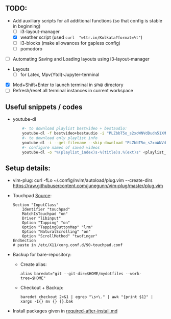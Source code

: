 ## TODO:
* Add auxiliary scripts for all additional functions (so that config is stable in beginning)
    * [ ] i3-layout-manager
    * [x] weather script (used `curl  "wttr.in/Kolkata?format=%t"`)
    * [ ] i3-blocks (make allowances for gapless config)
    * [ ] pomodoro
* [ ] Automating Saving and Loading layouts using i3-layout-manager
* Layouts
    * [ ] for Latex, Mpv(Ytdl)-Jupyter-terminal
* [x] Mod+Shift+Enter to launch terminal in `$PWD` directory
* [ ] Refresh/reset all terminal instances in current workspace

## Useful snippets / codes
* youtube-dl
    ```sh
        #- to download playlist bestvideo + bestaudio:
        youtube-dl -f bestvideo+bestaudio -i "PLZbbT5o_s2xoWNVdDudn51XM8lOuZ_Njv"
        #- to download only playlist info
        youtube-dl -i --get-filename --skip-download "PLZbbT5o_s2xoWNVdDudn51XM8lOuZ_Njv" >> courselist.md
        #- configure names of saved videos
        youtube-dl -o "%(playlist_index)s-%(title)s.%(ext)s" <playlist_link>
    ```

## Setup details:
* vim-plug:
    curl -fLo ~/.config/nvim/autoload/plug.vim  --create-dirs \
                https://raw.githubusercontent.com/junegunn/vim-plug/master/plug.vim
* Touchpad [Source](https://cravencode.com/post/essentials/enable-tap-to-click-in-i3wm):
    ```
    Section "InputClass"
        Identifier "touchpad"
        MatchIsTouchpad "on"
        Driver "libinput"
        Option "Tapping" "on"
        Option "TappingButtonMap" "lrm"
        Option "NaturalScrolling" "on"
        Option "ScrollMethod" "twofinger"
    EndSection
    # paste in /etc/X11/xorg.conf.d/90-touchpad.conf
    ```

* Backup for bare-repository:
    - Create alias:
        ```
        alias baredot="git --git-dir=$HOME/mydotfiles --work-tree=$HOME"
        ```
	- Checkout + Backup:
        ```
		baredot checkout 2>&1 | egrep "\s+\." | awk "{print $1}" | xargs -I{} mv {} {}.bak
        ```
* Install packages given in [required-after-install.md](mydotfiles/required-after-install.md)
